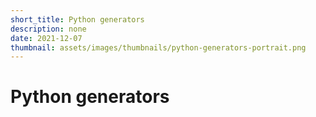 ```yaml
---
short_title: Python generators
description: none
date: 2021-12-07
thumbnail: assets/images/thumbnails/python-generators-portrait.png
---
```


# Python generators